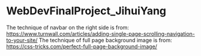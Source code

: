 # WebDevFinalProject_JihuiYang
The technique of navbar on the right side is from: https://www.turnwall.com/articles/adding-single-page-scrolling-navigation-to-your-site/
The technique of full page background image is from: https://css-tricks.com/perfect-full-page-background-image/
